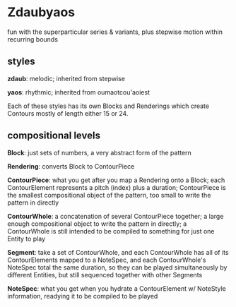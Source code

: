 # Zdaubyaos

fun with the superparticular series & variants, plus stepwise motion within recurring bounds

## styles

**zdaub**: melodic; inherited from stepwise

**yaos**: rhythmic; inherited from oumaotcou'aoiest

Each of these styles has its own Blocks and Renderings which create Contours mostly of length either 15 or 24. 

## compositional levels

**Block**: just sets of numbers, a very abstract form of the pattern

**Rendering**: converts Block to ContourPiece

**ContourPiece**: what you get after you map a Rendering onto a Block; each ContourElement represents a pitch (index) plus a duration;
    ContourPiece is the smallest compositional object of the pattern, too small to write the pattern in directly
    
**ContourWhole**: a concatenation of several ContourPiece together; a large enough compositional object to write the pattern in directly;
    a ContourWhole is still intended to be compiled to something for just one Entity to play
    
**Segment**: take a set of ContourWhole, and each ContourWhole has all of its ContourElements mapped to a NoteSpec, 
    and each ContourWhole's NoteSpec total the same duration, so they can be played simultaneously by different Entities, but still sequenced together with other Segments
    
**NoteSpec**: what you get when you hydrate a ContourElement w/ NoteStyle information, readying it to be compiled to be played
